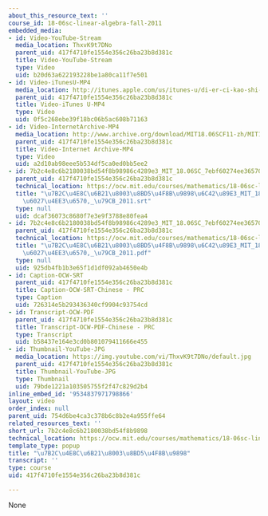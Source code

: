 ```yaml
---
about_this_resource_text: ''
course_id: 18-06sc-linear-algebra-fall-2011
embedded_media:
- id: Video-YouTube-Stream
  media_location: ThxvK9t7DNo
  parent_uid: 417f4710fe1554e356c26ba23b8d381c
  title: Video-YouTube-Stream
  type: Video
  uid: b20d63a622193228be1a80ca11f7e501
- id: Video-iTunesU-MP4
  media_location: http://itunes.apple.com/us/itunes-u/di-er-ci-kao-shi-li-ti-qiu-jie/id528718147?i=115569278
  parent_uid: 417f4710fe1554e356c26ba23b8d381c
  title: Video-iTunes U-MP4
  type: Video
  uid: 0f5c268ebe39f18bc06b5ac608b71163
- id: Video-InternetArchive-MP4
  media_location: http://www.archive.org/download/MIT18.06SCF11-zh/MIT18_06SC_110609_L1_zh-hans-cmn_300k.mp4
  parent_uid: 417f4710fe1554e356c26ba23b8d381c
  title: Video-Internet Archive-MP4
  type: Video
  uid: a2d10ab98eee5b534df5ca0ed0bb5ee2
- id: 7b2c4e8c6b2180038bd54f8b98986c4289e3_MIT_18.06SC_7ebf60274ee36570-_79cb_2011.srt
  parent_uid: 417f4710fe1554e356c26ba23b8d381c
  technical_location: https://ocw.mit.edu/courses/mathematics/18-06sc-linear-algebra-fall-2011/resource-index/7b2c4e8c6b2180038bd54f8b9898/7b2c4e8c6b2180038bd54f8b98986c4289e3_MIT_18.06SC_7ebf60274ee36570-_79cb_2011.srt
  title: "\u7B2C\u4E8C\u6B21\u8003\u8BD5\u4F8B\u9898\u6C42\u89E3_MIT_18.06SC_\u7EBF\
    \u6027\u4EE3\u6570,_\u79CB_2011.srt"
  type: null
  uid: dcaf36073c8680f7e3e9f3788e80fea4
- id: 7b2c4e8c6b2180038bd54f8b98986c4289e3_MIT_18.06SC_7ebf60274ee36570-_79cb_2011.pdf
  parent_uid: 417f4710fe1554e356c26ba23b8d381c
  technical_location: https://ocw.mit.edu/courses/mathematics/18-06sc-linear-algebra-fall-2011/resource-index/7b2c4e8c6b2180038bd54f8b9898/7b2c4e8c6b2180038bd54f8b98986c4289e3_MIT_18.06SC_7ebf60274ee36570-_79cb_2011.pdf
  title: "\u7B2C\u4E8C\u6B21\u8003\u8BD5\u4F8B\u9898\u6C42\u89E3_MIT_18.06SC_\u7EBF\
    \u6027\u4EE3\u6570,_\u79CB_2011.pdf"
  type: null
  uid: 925db4fb1b3e65f1d1df092ab4650e4b
- id: Caption-OCW-SRT
  parent_uid: 417f4710fe1554e356c26ba23b8d381c
  title: Caption-OCW-SRT-Chinese - PRC
  type: Caption
  uid: 726314e5b293436340cf9904c93754cd
- id: Transcript-OCW-PDF
  parent_uid: 417f4710fe1554e356c26ba23b8d381c
  title: Transcript-OCW-PDF-Chinese - PRC
  type: Transcript
  uid: b58437e164e3cd0b801079411666e455
- id: Thumbnail-YouTube-JPG
  media_location: https://img.youtube.com/vi/ThxvK9t7DNo/default.jpg
  parent_uid: 417f4710fe1554e356c26ba23b8d381c
  title: Thumbnail-YouTube-JPG
  type: Thumbnail
  uid: 79bde1221a103505755f2f47c829d2b4
inline_embed_id: '9534837971798866'
layout: video
order_index: null
parent_uid: 754d6be4ca3c378b6c8b2e4a955ffe64
related_resources_text: ''
short_url: 7b2c4e8c6b2180038bd54f8b9898
technical_location: https://ocw.mit.edu/courses/mathematics/18-06sc-linear-algebra-fall-2011/resource-index/7b2c4e8c6b2180038bd54f8b9898
template_type: popup
title: "\u7B2C\u4E8C\u6B21\u8003\u8BD5\u4F8B\u9898"
transcript: ''
type: course
uid: 417f4710fe1554e356c26ba23b8d381c

---
```

None